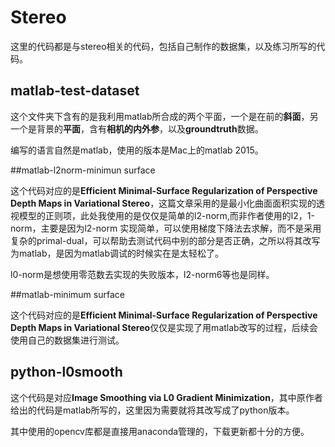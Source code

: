 # Stereo
这里的代码都是与stereo相关的代码，包括自己制作的数据集，以及练习所写的代码。

## matlab-test-dataset

这个文件夹下含有的是我利用matlab所合成的两个平面，一个是在前的**斜面**，另一个是背景的**平面**，含有**相机的内外参**，以及**groundtruth**数据。

编写的语言自然是matlab，使用的版本是Mac上的matlab 2015。

##matlab-l2norm-minimun surface

这个代码对应的是**Efficient Minimal-Surface Regularizationof Perspective Depth Maps in Variational Stereo**，这篇文章采用的是最小化曲面面积实现的透视模型的正则项，此处我使用的是仅仅是简单的l2-norm,而非作者使用的l2，1-norm，主要是因为l2-norm 实现简单，可以使用梯度下降法去求解，而不是采用复杂的primal-dual，可以帮助去测试代码中别的部分是否正确，之所以将其改写为matlab，是因为matlab调试的时候实在是太轻松了。
l0-norm是想使用零范数去实现的失败版本，l2-norm6等也是同样。

##matlab-minimum surface

这个代码对应的是**Efficient Minimal-Surface Regularizationof Perspective Depth Maps in Variational Stereo**仅仅是实现了用matlab改写的过程，后续会使用自己的数据集进行测试。

## python-l0smooth
这个代码是对应**Image Smoothing via L0 Gradient Minimization**，其中原作者给出的代码是matlab所写的，这里因为需要就将其改写成了python版本。

其中使用的opencv库都是直接用anaconda管理的，下载更新都十分的方便。

